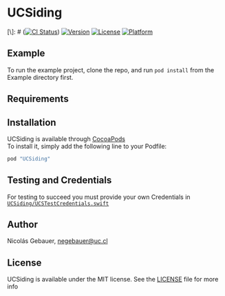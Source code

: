 # UCSiding

[\\]: # ([![CI Status](http://img.shields.io/travis/negebauer/UCSiding.svg?style=flat)](https://travis-ci.org/negebauer/UCSiding))
[![Version](https://img.shields.io/cocoapods/v/UCSiding.svg?style=flat)](http://cocoapods.org/pods/UCSiding)
[![License](https://img.shields.io/cocoapods/l/UCSiding.svg?style=flat)](http://cocoapods.org/pods/UCSiding)
[![Platform](https://img.shields.io/cocoapods/p/UCSiding.svg?style=flat)](http://cocoapods.org/pods/UCSiding)

## Example

To run the example project, clone the repo, and run `pod install` from the Example directory first.

## Requirements

## Installation

UCSiding is available through [CocoaPods](http://cocoapods.org)  
To install it, simply add the following line to your Podfile:

```ruby
pod "UCSiding"
```

## Testing and Credentials

For testing to succeed you must provide your own Credentials in [`UCSiding/UCSTestCredentials.swift`](./UCSiding/UCSTestCredentials.swift)  

## Author

Nicolás Gebauer, negebauer@uc.cl

## License

UCSiding is available under the MIT license. See the [LICENSE](./LICENSE.md) file for more info
